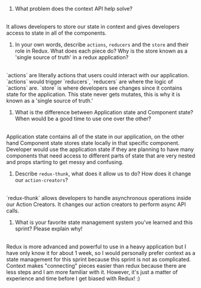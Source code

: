 1. What problem does the context API help solve?
<br/>
It allows developers to store our state in context and gives developers access to state in all of the components.
<br/>

1. In your own words, describe `actions`, `reducers` and the `store` and their role in Redux. What does each piece do? Why is the store known as a 'single source of truth' in a redux application?
<br/>
 `actions` are literally actions that users could interact with our application. `actions` would trigger `reducers`, `reducers` are where the logic of `actions` are. `store` is where developers see changes since it contains state for the application. This state never gets mutates, this is why it is known as a 'single source of truth.'
<br/>

1. What is the difference between Application state and Component state? When would be a good time to use one over the other?
<br/>
    Application state contains all of the state in our application, on the other hand Component state stores state locally in that specific component. Developer would use the application state if they are planning to have many components that need access to different parts of state that are very nested and props starting to get messy and confusing.  
<br/>

1. Describe `redux-thunk`, what does it allow us to do? How does it change our `action-creators`?
<br/>
    `redux-thunk` allows developers to handle asynchronous operations inside our Action Creators. It changes our action creators to perform async API calls.
<br/>

1. What is your favorite state management system you've learned and this sprint? Please explain why!
<br/>
    Redux is more advanced and powerful to use in a heavy application but I have only know it for about 1 week,
    so I would personally prefer context as a state management for this sprint because this sprint is not as complicated. Context makes "connecting" pieces easier than redux because there are less steps and I am more familiar with it. However, it's just a matter of experience and time before I get biased with Redux! :) 
<br/>
